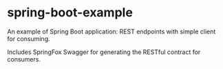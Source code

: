 # spring-boot-example
An example of Spring Boot application: REST endpoints with simple client for consuming.

Includes SpringFox Swagger for generating the RESTful contract for consumers.
